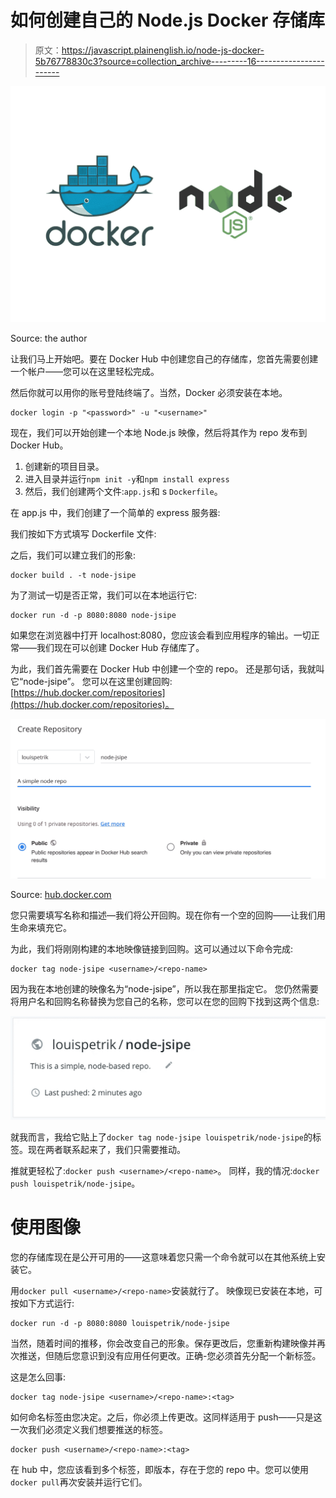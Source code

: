 # 如何创建自己的 Node.js Docker 存储库

> 原文：<https://javascript.plainenglish.io/node-js-docker-5b76778830c3?source=collection_archive---------16----------------------->

![](img/5e91c479330f81322ad24d95f466b133.png)

Source: the author

让我们马上开始吧。要在 Docker Hub 中创建您自己的存储库，您首先需要创建一个帐户——您可以在这里轻松完成。

然后你就可以用你的账号登陆终端了。当然，Docker 必须安装在本地。

```
docker login -p "<password>" -u "<username>"
```

现在，我们可以开始创建一个本地 Node.js 映像，然后将其作为 repo 发布到 Docker Hub。

1.  创建新的项目目录。
2.  进入目录并运行`npm init -y`和`npm install express`
3.  然后，我们创建两个文件:`app.js`和 s `Dockerfile`。

在 app.js 中，我们创建了一个简单的 express 服务器:

我们按如下方式填写 Dockerfile 文件:

之后，我们可以建立我们的形象:

```
docker build . -t node-jsipe
```

为了测试一切是否正常，我们可以在本地运行它:

```
docker run -d -p 8080:8080 node-jsipe
```

如果您在浏览器中打开 localhost:8080，您应该会看到应用程序的输出。一切正常——我们现在可以创建 Docker Hub 存储库了。

为此，我们首先需要在 Docker Hub 中创建一个空的 repo。
还是那句话，我就叫它“node-jsipe”。
您可以在这里创建回购:[https://hub.docker.com/repositories](https://hub.docker.com/repositories)。

![](img/5f0469965dcbd0cb248c606fd6625c4e.png)

Source: [hub.docker.com](https://hub.docker.com/)

您只需要填写名称和描述—我们将公开回购。现在你有一个空的回购——让我们用生命来填充它。

为此，我们将刚刚构建的本地映像链接到回购。这可以通过以下命令完成:

```
docker tag node-jsipe <username>/<repo-name>
```

因为我在本地创建的映像名为“node-jsipe”，所以我在那里指定它。
您仍然需要将用户名和回购名称替换为您自己的名称，您可以在您的回购下找到这两个信息:

![](img/7ad5d1d5913d0fdfc6767e2cfd54f5a9.png)

就我而言，我给它贴上了`docker tag node-jsipe louispetrik/node-jsipe`的标签。现在两者联系起来了，我们只需要推动。

推就更轻松了:`docker push <username>/<repo-name>`。
同样，我的情况:`docker push louispetrik/node-jsipe`。

# 使用图像

您的存储库现在是公开可用的——这意味着您只需一个命令就可以在其他系统上安装它。

用`docker pull <username>/<repo-name>`安装就行了。
映像现已安装在本地，可按如下方式运行:

```
docker run -d -p 8080:8080 louispetrik/node-jsipe
```

当然，随着时间的推移，你会改变自己的形象。保存更改后，您重新构建映像并再次推送，但随后您意识到没有应用任何更改。正确-您必须首先分配一个新标签。

这是怎么回事:

```
docker tag node-jsipe <username>/<repo-name>:<tag>
```

如何命名标签由您决定。之后，你必须上传更改。这同样适用于 push——只是这一次我们必须定义我们想要推送的标签。

```
docker push <username>/<repo-name>:<tag>
```

在 hub 中，您应该看到多个标签，即版本，存在于您的 repo 中。您可以使用`docker pull`再次安装并运行它们。